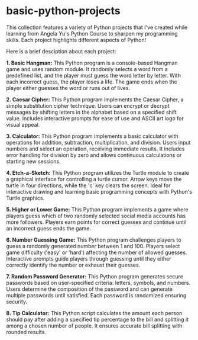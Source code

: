 # basic-python-projects
This collection features a variety of Python projects that I've created while learning from Angela Yu's Python Course to sharpen my programming skills. Each project highlights different aspects of Python!

Here is a brief desciption about each project:

**1. Basic Hangman:** This Python program is a console-based Hangman game and uses random module. It randomly selects a word from a predefined list, and the player must guess the word letter by letter. With each incorrect guess, the player loses a life. The game ends when the player either guesses the word or runs out of lives.

**2. Caesar Cipher:** This Python program implements the Caesar Cipher, a simple substitution cipher technique. Users can encrypt or decrypt messages by shifting letters in the alphabet based on a specified shift value. Includes interactive prompts for ease of use and ASCII art logo for visual appeal.

**3. Calculator:** This Python program implements a basic calculator with operations for addition, subtraction, multiplication, and division. Users input numbers and select an operation, receiving immediate results. It includes error handling for division by zero and allows continuous calculations or starting new sessions.

**4. Etch-a-Sketch:** This Python program utilizes the Turtle module to create a graphical interface for controlling a turtle cursor. Arrow keys move the turtle in four directions, while the 'c' key clears the screen. Ideal for interactive drawing and learning basic programming concepts with Python's Turtle graphics.

**5. Higher or Lower Game:** This Python program implements a game where players guess which of two randomly selected social media accounts has more followers. Players earn points for correct guesses and continue until an incorrect guess ends the game.

**6. Number Guessing Game:** This Python program challenges players to guess a randomly generated number between 1 and 100. Players select game difficulty ('easy' or 'hard') affecting the number of allowed guesses. Interactive prompts guide players through guessing until they either correctly identify the number or exhaust their guesses.

**7. Random Password Generator:** This Python program generates secure passwords based on user-specified criteria: letters, symbols, and numbers. Users determine the composition of the password and can generate multiple passwords until satisfied. Each password is randomized ensuring security.

**8. Tip Calculator:** This Python script calculates the amount each person should pay after adding a specified tip percentage to the bill and splitting it among a chosen number of people. It ensures accurate bill splitting with rounded results.




